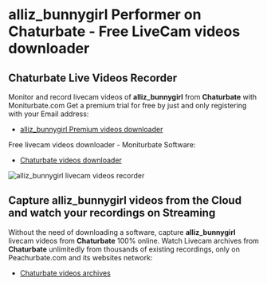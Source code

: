 # alliz_bunnygirl Performer on Chaturbate - Free LiveCam videos downloader

## Chaturbate Live Videos Recorder

Monitor and record livecam videos of **alliz_bunnygirl** from **Chaturbate** with Moniturbate.com
Get a premium trial for free by just and only registering with your Email address:
* [alliz_bunnygirl Premium videos downloader](https://moniturbate.com/request-demo-licence-key.html)

Free livecam videos downloader - Moniturbate Software:
* [Chaturbate videos downloader](https://moniturbate.com/moniturbate-download-software.html)

![alliz_bunnygirl livecam videos recorder](https://peachurnet.com/templates/moniturbate-software.png)


## Capture alliz_bunnygirl videos from the Cloud and watch your recordings on Streaming

Without the need of downloading a software, capture **alliz_bunnygirl** livecam videos from **Chaturbate** 100% online.
Watch Livecam archives from **Chaturbate** unlimitedly from thousands of existing recordings, only on Peachurbate.com and its websites network:
* [Chaturbate videos archives](https://peachurnet.com/)